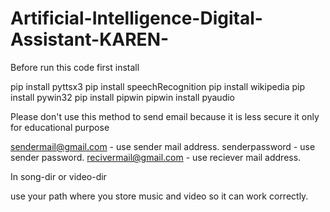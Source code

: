 # Artificial-Intelligence-Digital-Assistant-KAREN-

Before run this code first install 

pip install pyttsx3 
pip install speechRecognition
pip install wikipedia
pip install pywin32
pip install pipwin
pipwin install pyaudio

Please don't use this method to send email because it is less secure it  only for educational purpose 

sendermail@gmail.com  - use sender mail address.
senderpassword - use sender password.
recivermail@gmail.com - use reciever mail address.

In song-dir or video-dir 

use your path where you store music and video so it can work correctly.



